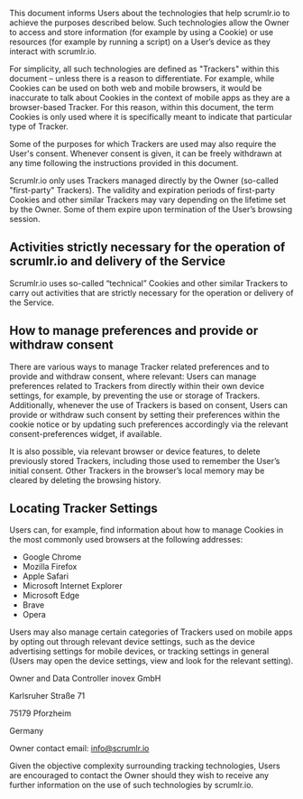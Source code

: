 This document informs Users about the technologies that help scrumlr.io to achieve the purposes described below.
Such technologies allow the Owner to access and store information (for example by using a Cookie) or use resources
(for example by running a script) on a User’s device as they interact with scrumlr.io.

For simplicity, all such technologies are defined as &quot;Trackers&quot; within this document – unless there is a
reason to differentiate. For example, while Cookies can be used on both web and mobile browsers, it would be inaccurate
to talk about Cookies in the context of mobile apps as they are a browser-based Tracker. For this
reason, within this document, the term Cookies is only used where it is specifically meant to indicate that particular
type of Tracker.

Some of the purposes for which Trackers are used may also require the User&apos;s consent. Whenever consent is given,
it can be freely withdrawn at any time following the instructions provided in this document.

Scrumlr.io only uses Trackers managed directly by the Owner (so-called &quot;first-party&quot; Trackers). The validity
and expiration periods of first-party Cookies and other similar Trackers may vary depending on the lifetime set by the
Owner. Some of them expire upon termination of the User’s browsing session.

## Activities strictly necessary for the operation of scrumlr.io and delivery of the Service

Scrumlr.io uses so-called “technical” Cookies and other similar Trackers to carry out activities that are strictly
necessary for the operation or delivery of the Service.

## How to manage preferences and provide or withdraw consent

There are various ways to manage Tracker related preferences and to provide and withdraw consent, where relevant:
Users can manage preferences related to Trackers from directly within their own device settings, for example, by
preventing the use or storage of Trackers. Additionally, whenever the use of Trackers is based on consent, Users can
provide or withdraw such consent by setting their preferences within the cookie notice or by updating such preferences
accordingly via the relevant consent-preferences widget, if available.

It is also possible, via relevant browser or device features, to delete previously stored Trackers, including those
used to remember the User’s initial consent. Other Trackers in the browser’s local memory may be cleared by deleting
the browsing history.

## Locating Tracker Settings

Users can, for example, find information about how to manage Cookies in the most commonly used browsers at the following
addresses:

- Google Chrome
- Mozilla Firefox
- Apple Safari
- Microsoft Internet Explorer
- Microsoft Edge
- Brave
- Opera

Users may also manage certain categories of Trackers used on mobile apps by opting out through relevant device settings,
such as the device advertising settings for mobile devices, or tracking settings in general (Users may open the device
settings, view and look for the relevant setting).

Owner and Data Controller
inovex GmbH

Karlsruher Straße 71

75179 Pforzheim

Germany

Owner contact email: info@scrumlr.io

Given the objective complexity surrounding tracking technologies, Users are encouraged to contact the Owner should they
wish to receive any further information on the use of such technologies by scrumlr.io.
